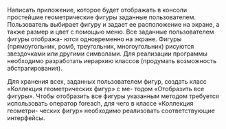 Написать приложение, которое будет отображать
в консоли простейшие геометрические фигуры заданные
пользователем. Пользователь выбирает фигуру и задает ее
расположение на экране, а также размер и цвет с помощью
меню. Все заданные пользователем фигуры отобража-
ются одновременно на экране. Фигуры (прямоугольник,
ромб, треугольник, многоугольник) рисуются
звездочками или другими символами. Для реализации
программы необходимо разработать иерархию классов
(продумать возможность абстрагирования).

Для хранения всех, заданных пользователем фигур,
создать класс «Коллекция геометрических фигур» с ме-
тодом «Отобразить все фигуры». Чтобы отобразить все
фигуры указанным методом требуется использовать
оператор foreach, для чего в классе «Коллекция геометри-
ческих фигур» необходимо реализовать соответствующие
интерфейсы.
